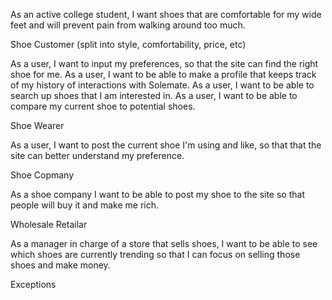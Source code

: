 As an active college student, I want shoes that are comfortable for my wide feet and will prevent pain from walking around too much.


Shoe Customer (split into style, comfortability, price, etc)

  As a user, I want to input my preferences, so that the site can find the right shoe for me.
  As a user, I want to be able to make a profile that keeps track of my history of interactions with Solemate.
  As a user, I want to be able to search up shoes that I am interested in.
  As a user, I want to be able to compare my current shoe to potential shoes.

Shoe Wearer 

  As a user, I want to post the current shoe I'm using and like, so that that the site can better understand my preference.

Shoe Copmany

  As a shoe company I want to be able to post my shoe to the site so that people will buy it and make me rich.

Wholesale Retailar

  As a manager in charge of a store that sells shoes, I want to be able to see which shoes are currently trending so that I can focus on selling those shoes and make money.




Exceptions
